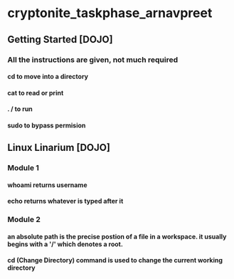 # cryptonite_taskphase_arnavpreet
## Getting Started [DOJO]
### All the instructions are given, not much required
#### cd to move into a directory
#### cat to read or print
#### . / to run
#### sudo to bypass permision 
## Linux Linarium [DOJO]
### Module 1
#### whoami returns username
#### echo returns whatever is typed after it
### Module 2
#### an absolute path is the precise postion of a file in a workspace. it usually begins with a '/' which denotes a root.
#### cd (Change Directory) command is used to change the current working directory
